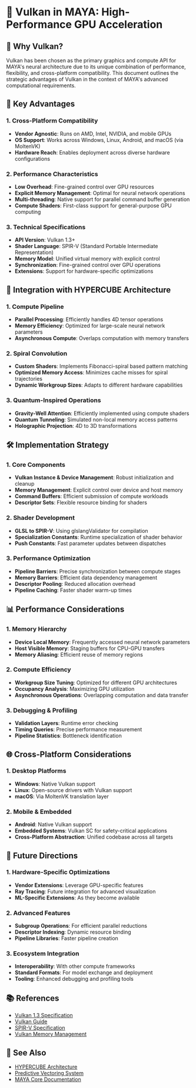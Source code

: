 # 🚀 Vulkan in MAYA: High-Performance GPU Acceleration

## 🌟 Why Vulkan?

Vulkan has been chosen as the primary graphics and compute API for MAYA's neural architecture due to its unique combination of performance, flexibility, and cross-platform compatibility. This document outlines the strategic advantages of Vulkan in the context of MAYA's advanced computational requirements.

## 🎯 Key Advantages

### 1. Cross-Platform Compatibility
- **Vendor Agnostic**: Runs on AMD, Intel, NVIDIA, and mobile GPUs
- **OS Support**: Works across Windows, Linux, Android, and macOS (via MoltenVK)
- **Hardware Reach**: Enables deployment across diverse hardware configurations

### 2. Performance Characteristics
- **Low Overhead**: Fine-grained control over GPU resources
- **Explicit Memory Management**: Optimal for neural network operations
- **Multi-threading**: Native support for parallel command buffer generation
- **Compute Shaders**: First-class support for general-purpose GPU computing

### 3. Technical Specifications
- **API Version**: Vulkan 1.3+
- **Shader Language**: SPIR-V (Standard Portable Intermediate Representation)
- **Memory Model**: Unified virtual memory with explicit control
- **Synchronization**: Fine-grained control over GPU operations
- **Extensions**: Support for hardware-specific optimizations

## 🔄 Integration with HYPERCUBE Architecture

### 1. Compute Pipeline
- **Parallel Processing**: Efficiently handles 4D tensor operations
- **Memory Efficiency**: Optimized for large-scale neural network parameters
- **Asynchronous Compute**: Overlaps computation with memory transfers

### 2. Spiral Convolution
- **Custom Shaders**: Implements Fibonacci-spiral based pattern matching
- **Optimized Memory Access**: Minimizes cache misses for spiral trajectories
- **Dynamic Workgroup Sizes**: Adapts to different hardware capabilities

### 3. Quantum-Inspired Operations
- **Gravity-Well Attention**: Efficiently implemented using compute shaders
- **Quantum Tunneling**: Simulated non-local memory access patterns
- **Holographic Projection**: 4D to 3D transformations

## 🛠 Implementation Strategy

### 1. Core Components
- **Vulkan Instance & Device Management**: Robust initialization and cleanup
- **Memory Management**: Explicit control over device and host memory
- **Command Buffers**: Efficient submission of compute workloads
- **Descriptor Sets**: Flexible resource binding for shaders

### 2. Shader Development
- **GLSL to SPIR-V**: Using glslangValidator for compilation
- **Specialization Constants**: Runtime specialization of shader behavior
- **Push Constants**: Fast parameter updates between dispatches

### 3. Performance Optimization
- **Pipeline Barriers**: Precise synchronization between compute stages
- **Memory Barriers**: Efficient data dependency management
- **Descriptor Pooling**: Reduced allocation overhead
- **Pipeline Caching**: Faster shader warm-up times

## 📊 Performance Considerations

### 1. Memory Hierarchy
- **Device Local Memory**: Frequently accessed neural network parameters
- **Host Visible Memory**: Staging buffers for CPU-GPU transfers
- **Memory Aliasing**: Efficient reuse of memory regions

### 2. Compute Efficiency
- **Workgroup Size Tuning**: Optimized for different GPU architectures
- **Occupancy Analysis**: Maximizing GPU utilization
- **Asynchronous Operations**: Overlapping computation and data transfer

### 3. Debugging & Profiling
- **Validation Layers**: Runtime error checking
- **Timing Queries**: Precise performance measurement
- **Pipeline Statistics**: Bottleneck identification

## 🌐 Cross-Platform Considerations

### 1. Desktop Platforms
- **Windows**: Native Vulkan support
- **Linux**: Open-source drivers with Vulkan support
- **macOS**: Via MoltenVK translation layer

### 2. Mobile & Embedded
- **Android**: Native Vulkan support
- **Embedded Systems**: Vulkan SC for safety-critical applications
- **Cross-Platform Abstraction**: Unified codebase across all targets

## 🔮 Future Directions

### 1. Hardware-Specific Optimizations
- **Vendor Extensions**: Leverage GPU-specific features
- **Ray Tracing**: Future integration for advanced visualization
- **ML-Specific Extensions**: As they become available

### 2. Advanced Features
- **Subgroup Operations**: For efficient parallel reductions
- **Descriptor Indexing**: Dynamic resource binding
- **Pipeline Libraries**: Faster pipeline creation

### 3. Ecosystem Integration
- **Interoperability**: With other compute frameworks
- **Standard Formats**: For model exchange and deployment
- **Tooling**: Enhanced debugging and profiling tools

## 📚 References
- [Vulkan 1.3 Specification](https://www.khronos.org/registry/vulkan/)
- [Vulkan Guide](https://github.com/KhronosGroup/Vulkan-Guide)
- [SPIR-V Specification](https://www.khronos.org/registry/SPIR-V/)
- [Vulkan Memory Management](https://developer.nvidia.com/vulkan-memory-management)

## 🔗 See Also
- [HYPERCUBE Architecture](./019-HYPERCUBE.md)
- [Predictive Vectoring System](./017-PREDICTIVE_VECTORING.md)
- [MAYA Core Documentation](../README.md)

